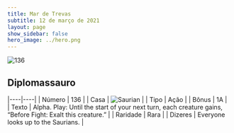 ```yaml
---
title: Mar de Trevas
subtitle: 12 de março de 2021
layout: page
show_sidebar: false
hero_image: ../hero.png
---
```


![136](https://cdn.keyforgegame.com/media/card_front/pt/496_136_J5PPHW5R73CJ_pt.png)

## Diplomassauro

|----|----|
| Número | 136 |
| Casa | ![Saurian](https://archonarcana.com/images/thumb/9/9e/Saurian_P.png/22px-Saurian_P.png "Sauro") |
| Tipo | Ação |
| Bônus | 1A |
| Texto | Alpha.  Play: Until the start of your next turn, each creature gains, “Before Fight: Exalt this creature.” |
| Raridade | Rara |
| Dizeres | Everyone looks up to the Saurians. |
